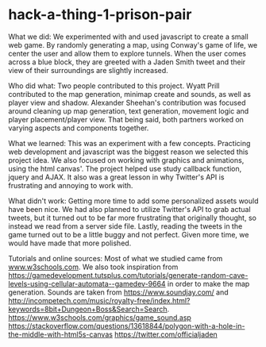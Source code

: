 # hack-a-thing-1-prison-pair
What we did: We experimented with and used javascript to create a small web game.
By randomly generating a map, using Conway's game of life, we center the user and
allow them to explore tunnels. When the user comes across a blue block, they are
greeted with a Jaden Smith tweet and their view of their surroundings are slightly
increased.

Who did what: Two people contributed to this project. Wyatt Prill contributed to
the map generation, minimap create and sounds, as well as player view and shadow. Alexander Sheehan's contribution was focused around cleaning up map generation, text generation,
movement logic and player placement/player view. That being said, both partners worked on varying aspects and components together.

What we learned: This was an experiment with a few concepts. Practicing web development
and javascript was the biggest reason we selected this project idea. We also focused
on working with graphics and animations, using the html canvas'. The project helped
use study callback function, jquery and AJAX. It also was a great lesson in why
Twitter's API is frustrating and annoying to work with.

What didn't work: Getting more time to add some personalized assets would have been
nice. We had also planned to utilize Twitter's API to grab actual tweets, but
it turned out to be far more frustrating that originally thought, so instead we
read from a server side file. Lastly, reading the tweets in the game turned out
to be a little buggy and not perfect. Given more time, we would have made that
more polished.

Tutorials and online sources: Most of what we studied came from www.w3schools.com.
We also took inspiration from 
https://gamedevelopment.tutsplus.com/tutorials/generate-random-cave-levels-using-cellular-automata--gamedev-9664 in order to make the map generation. 
Sounds are taken from https://www.soundjay.com/ 
and http://incompetech.com/music/royalty-free/index.html?keywords=8bit+Dungeon+Boss&Search=Search.
https://www.w3schools.com/graphics/game_sound.asp
https://stackoverflow.com/questions/13618844/polygon-with-a-hole-in-the-middle-with-html5s-canvas
https://twitter.com/officialjaden
